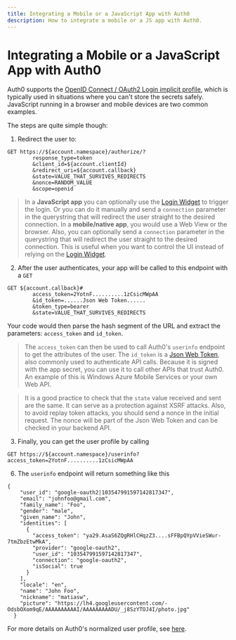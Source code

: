 ```yaml
---
title: Integrating a Mobile or a JavaScript App with Auth0
description: How to integrate a mobile or a JS app with Auth0.
---
```


# Integrating a Mobile or a JavaScript App with Auth0

Auth0 supports the [OpenID Connect / OAuth2 Login implicit profile](http://openid.net/specs/openid-connect-implicit-1_0.html), which is typically used in situations where you can't store the secrets safely. JavaScript running in a browser and mobile devices are two common examples.

The steps are quite simple though:

1. Redirect the user to:

  <pre style="word-wrap:break-word"><code>GET https://${account.namespace}/authorize/?
        response_type=token
        &client_id=${account.clientId}
        &redirect_uri=${account.callback}
        &state=VALUE_THAT_SURVIVES_REDIRECTS
        &nonce=RANDOM_VALUE
        &scope=openid</code></pre>

  > In a **JavaScript app** you can optionally use the [Login Widget](login-widget2) to trigger the login. Or you can do it manually and send a `connection` parameter in the querystring that will redirect the user straight to the desired connection.
  In a **mobile/native app**, you would use a Web View or the browser. Also, you can optionally send a `connection` parameter in the querystring that will redirect the user straight to the desired connection. This is useful when you want to control the UI instead of relying on the [Login Widget](login-widget2).

2. After the user authenticates, your app will be called to this endpoint with a `GET`

  <pre style="word-wrap:break-word"><code>GET ${account.callback}#
        access_token=2YotnF..........1zCsicMWpAA
        &id_token=......Json Web Token......
        &token_type=bearer
        &state=VALUE_THAT_SURVIVES_REDIRECTS</code></pre>


  Your code would then parse the hash segment of the URL and extract the parameters: `access_token` and `id_token`.

  > The `access_token` can then be used to call Auth0's `userinfo` endpoint to get the attributes of the user. The `id_token` is a [Json Web Token](http://tools.ietf.org/html/draft-jones-json-web-token-08), also commonly used to authenticate API calls. Because it is signed with the app secret, you can use it to call other APIs that trust Auth0. An example of this is Windows Azure Mobile Services or your own Web API.

  > It is a good practice to check that the `state` value received and sent are the same. It can serve as a protection against XSRF attacks. Also, to avoid replay token attacks, you should send a nonce in the initial request. The nonce will be part of the Json Web Token and can be checked in your backend API.

3. Finally, you can get the user profile by calling

  <pre style="word-wrap:break-word"><code>GET https://${account.namespace}/userinfo?access_token=2YotnF..........1zCsicMWpAA</code></pre>

6. The `userinfo` endpoint will return something like this

  <pre><code>{
    "user_id": "google-oauth2|103547991597142817347",
    "email": "johnfoo@gmail.com",
    "family_name": "Foo",
    "gender": "male",
    "given_name": "John",
    "identities": [
      {
        "access_token": "ya29.AsaS6ZQgRHlCHqzZ3....sFFBpQYpVVieSWur-7tmZbzEtwMkA",
        "provider": "google-oauth2",
        "user_id": "103547991597142817347",
        "connection": "google-oauth2",
        "isSocial": true
      }
    ],
    "locale": "en",
    "name": "John Foo",
    "nickname": "matiasw",
    "picture": "https://lh4.googleusercontent.com/-OdsbOXom9qE/AAAAAAAAAAI/AAAAAAAAADU/_j8SzYTOJ4I/photo.jpg"
  }</code></pre>

For more details on Auth0's normalized user profile, see [here](/user-profile).
